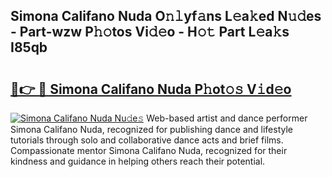 ## Simona Califano Nuda O𝚗𝚕yf𝚊ns L𝚎a𝚔ed N𝚞𝚍es - Part-wzw P𝚑𝚘tos Vi𝚍𝚎o - H𝚘𝚝 Part L𝚎a𝚔s I85qb

# <h2><a href="http://kfcuxh.oniu.top/?m=Simona+Califano+Nuda">🔗👉 🔴 Simona Califano Nuda P𝚑ot𝚘𝚜 V𝚒d𝚎o</a></h2>

[![Simona Califano Nuda Nu𝚍e𝚜](https://i.imgur.com/0qMVB7G.gif)](http://kfcuxh.oniu.top/?m=Simona+Califano+Nuda)
Web-based artist and dance performer Simona Califano Nuda, recognized for publishing dance and lifestyle tutorials through solo and collaborative dance acts and brief films. Compassionate mentor Simona Califano Nuda, recognized for their kindness and guidance in helping others reach their potential.  
